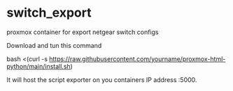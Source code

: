 # switch_export
proxmox container for export netgear switch configs

Download and tun this command

bash <(curl -s https://raw.githubusercontent.com/yourname/proxmox-html-python/main/install.sh)

It will host the script exporter on you containers IP address :5000.